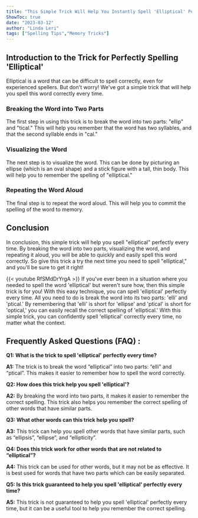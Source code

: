 ```yaml
---
title: "This Simple Trick Will Help You Instantly Spell 'Elliptical' Perfectly Every Time!"
ShowToc: true 
date: "2023-03-12"
author: "Linda Leri" 
tags: ["Spelling Tips","Memory Tricks"]
---
```

## Introduction to the Trick for Perfectly Spelling 'Elliptical'

Elliptical is a word that can be difficult to spell correctly, even for experienced spellers. But don't worry! We've got a simple trick that will help you spell this word correctly every time. 

### Breaking the Word into Two Parts

The first step in using this trick is to break the word into two parts: "ellip" and "tical." This will help you remember that the word has two syllables, and that the second syllable ends in "cal." 

### Visualizing the Word

The next step is to visualize the word. This can be done by picturing an ellipse (which is an oval shape) and a stick figure with a tall, thin body. This will help you to remember the spelling of "elliptical." 

### Repeating the Word Aloud

The final step is to repeat the word aloud. This will help you to commit the spelling of the word to memory. 

## Conclusion

In conclusion, this simple trick will help you spell "elliptical" perfectly every time. By breaking the word into two parts, visualizing the word, and repeating it aloud, you will be able to quickly and easily spell this word correctly. So give this trick a try the next time you need to spell "elliptical," and you'll be sure to get it right!

{{< youtube RfSMdDrYrgA >}} 
If you've ever been in a situation where you needed to spell the word 'elliptical' but weren't sure how, then this simple trick is for you! With this easy technique, you can spell 'elliptical' perfectly every time. All you need to do is break the word into its two parts: 'elli' and 'ptical.' By remembering that 'elli' is short for 'ellipse' and 'ptical' is short for 'optical,' you can easily recall the correct spelling of 'elliptical.' With this simple trick, you can confidently spell 'elliptical' correctly every time, no matter what the context.

## Frequently Asked Questions (FAQ) :
**Q1: What is the trick to spell 'elliptical' perfectly every time?**

**A1:** The trick is to break the word “elliptical” into two parts: “elli” and “ptical”. This makes it easier to remember how to spell the word correctly.

**Q2: How does this trick help you spell 'elliptical'?**

**A2:** By breaking the word into two parts, it makes it easier to remember the correct spelling. This trick also helps you remember the correct spelling of other words that have similar parts.

**Q3: What other words can this trick help you spell?**

**A3:** This trick can help you spell other words that have similar parts, such as “ellipsis”, “ellipse”, and “ellipticity”.

**Q4: Does this trick work for other words that are not related to “elliptical”?**

**A4:** This trick can be used for other words, but it may not be as effective. It is best used for words that have two parts which can be easily separated.

**Q5: Is this trick guaranteed to help you spell 'elliptical' perfectly every time?**

**A5:** This trick is not guaranteed to help you spell 'elliptical' perfectly every time, but it can be a useful tool to help you remember the correct spelling.





